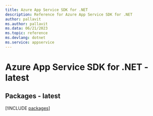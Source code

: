 ```yaml
---
title: Azure App Service SDK for .NET
description: Reference for Azure App Service SDK for .NET
author: pallavit
ms.author: pallavit
ms.data: 06/21/2023
ms.topic: reference
ms.devlang: dotnet
ms.service: appservice
---
```

# Azure App Service SDK for .NET - latest
## Packages - latest
[!INCLUDE [packages](app-service-index.md)]